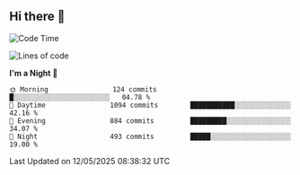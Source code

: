 ## Hi there 👋

<!--
**Wangmerlyn/Wangmerlyn** is a ✨ _special_ ✨ repository because its `README.md` (this file) appears on your GitHub profile.

Here are some ideas to get you started:

- 🔭 I’m currently working on ...
- 🌱 I’m currently learning ...
- 👯 I’m looking to collaborate on ...
- 🤔 I’m looking for help with ...
- 💬 Ask me about ...
- 📫 How to reach me: ...
- 😄 Pronouns: ...
- ⚡ Fun fact: ...
-->
<!--START_SECTION:waka-->
![Code Time](http://img.shields.io/badge/Code%20Time-286%20hrs%2020%20mins-blue)

![Lines of code](https://img.shields.io/badge/From%20Hello%20World%20I%27ve%20Written-12.2%20million%20lines%20of%20code-blue)

**I'm a Night 🦉** 

```text
🌞 Morning                124 commits         █░░░░░░░░░░░░░░░░░░░░░░░░   04.78 % 
🌆 Daytime                1094 commits        ███████████░░░░░░░░░░░░░░   42.16 % 
🌃 Evening                884 commits         █████████░░░░░░░░░░░░░░░░   34.07 % 
🌙 Night                  493 commits         █████░░░░░░░░░░░░░░░░░░░░   19.00 % 
```



 Last Updated on 12/05/2025 08:38:32 UTC
<!--END_SECTION:waka-->
